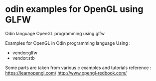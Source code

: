 # odin examples for OpenGL using GLFW

Odin language OpenGL programming using glfw

Examples for OpenGL in Odin programming language
Using :

- vendor:glfw
- vendor:stb

Some parts are taken from various c examples and tutorials
reference :
https://learnopengl.com/
http://www.opengl-redbook.com/
